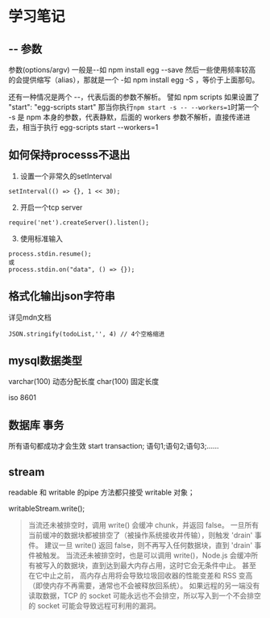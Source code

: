 # 学习笔记

## -- 参数
参数(options/argv) 一般是--如 npm install egg --save 
然后一些使用频率较高的会提供缩写（alias），那就是一个 -如 npm install egg -S ，等价于上面那句。

还有一种情况是两个 --，代表后面的参数不解析。
譬如 npm scripts 如果设置了 "start": "egg-scripts start" 
那当你执行`npm start -s -- --workers=1`时第一个 -s 是 npm 本身的参数，代表静默，后面的 workers 参数不解析，直接传递进去，相当于执行 egg-scripts start --workers=1

## 如何保持processs不退出
1. 设置一个非常久的setInterval
```
setInterval(() => {}, 1 << 30);
```
2. 开启一个tcp server
```
require('net').createServer().listen();
```

3. 使用标准输入
```
process.stdin.resume();
或
process.stdin.on("data", () => {});
```

## 格式化输出json字符串
详见mdn文档

```
JSON.stringify(todoList,'', 4) // 4个空格缩进
```

## mysql数据类型
varchar(100) 动态分配长度
char(100) 固定长度

iso 8601

## 数据库 事务
所有语句都成功才会生效
start transaction;
语句1;语句2;语句3;……

## stream
readable 和 writable 的pipe 方法都只接受 writable 对象；

writableStream.write();

> 当流还未被排空时，调用 write() 会缓冲 chunk，并返回 false。 一旦所有当前缓冲的数据块都被排空了（被操作系统接收并传输），则触发 'drain' 事件。 建议一旦 write() 返回 false，则不再写入任何数据块，直到 'drain' 事件被触发。 当流还未被排空时，也是可以调用 write()，Node.js 会缓冲所有被写入的数据块，直到达到最大内存占用，这时它会无条件中止。 甚至在它中止之前， 高内存占用将会导致垃圾回收器的性能变差和 RSS 变高（即使内存不再需要，通常也不会被释放回系统）。 如果远程的另一端没有读取数据，TCP 的 socket 可能永远也不会排空，所以写入到一个不会排空的 socket 可能会导致远程可利用的漏洞。